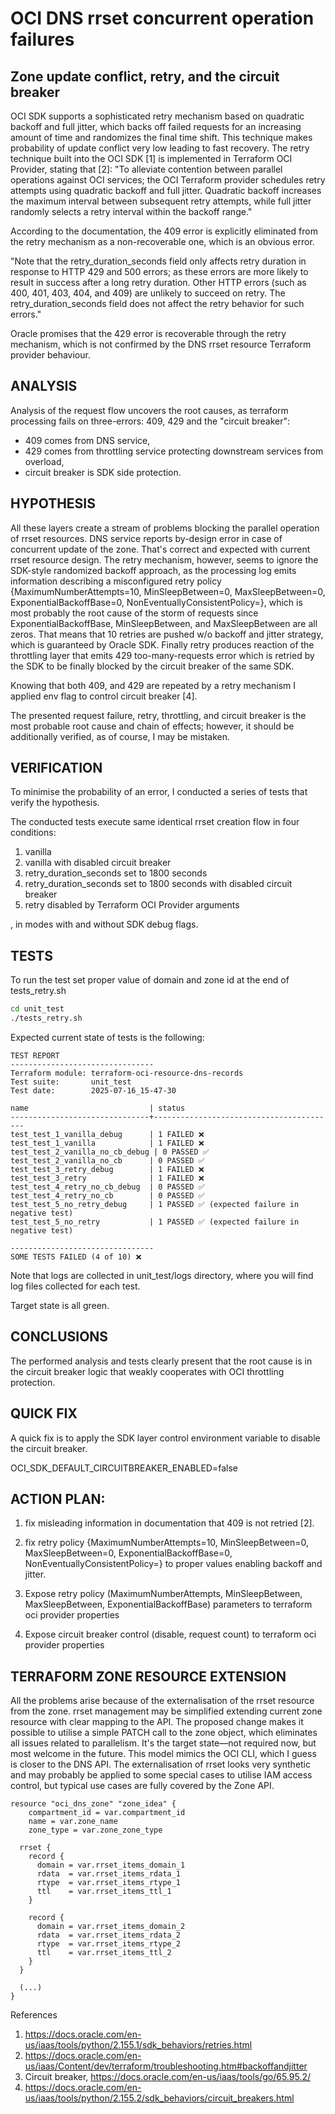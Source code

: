 # OCI DNS rrset concurrent operation failures

## Zone update conflict, retry, and the circuit breaker

OCI SDK supports a sophisticated retry mechanism based on quadratic backoff and full jitter, which backs off failed requests for an increasing amount of time and randomizes the final time shift. This technique makes probability of update conflict very low leading to fast recovery. The retry technique built into the OCI SDK [1] is implemented in Terraform OCI Provider, stating that [2]: "To alleviate contention between parallel operations against OCI services; the OCI Terraform provider schedules retry attempts using quadratic backoff and full jitter. Quadratic backoff increases the maximum interval between subsequent retry attempts, while full jitter randomly selects a retry interval within the backoff range."

According to the documentation, the 409 error is explicitly eliminated from the retry mechanism as a non-recoverable one, which is an obvious error. 

"Note that the retry_duration_seconds field only affects retry duration in response to HTTP 429 and 500 errors; as these errors are more likely to result in success after a long retry duration. Other HTTP errors (such as 400, 401, 403, 404, and 409) are unlikely to succeed on retry. The retry_duration_seconds field does not affect the retry behavior for such errors."

Oracle promises that the 429 error is recoverable through the retry mechanism, which is not confirmed by the DNS rrset resource Terraform provider behaviour.

## ANALYSIS

Analysis of the request flow uncovers the root causes, as terraform processing fails on three-errors: 409, 429 and the "circuit breaker":
- 409 comes from DNS service,
- 429 comes from throttling service protecting downstream services from overload,
- circuit breaker is SDK side protection.

## HYPOTHESIS

All these layers create a stream of problems blocking the parallel operation of rrset resources. DNS service reports by-design error in case of concurrent update of the zone. That's correct and expected with current rrset resource design. The retry mechanism, however, seems to ignore the SDK-style randomized backoff approach, as the processing log emits information describing a misconfigured retry policy {MaximumNumberAttempts=10, MinSleepBetween=0, MaxSleepBetween=0, ExponentialBackoffBase=0, NonEventuallyConsistentPolicy=<nil>}, which is most probably the root cause of the storm of requests since ExponentialBackoffBase, MinSleepBetween, and MaxSleepBetween are all zeros. That means that 10 retries are pushed w/o backoff and jitter strategy, which is guaranteed by Oracle SDK. Finally retry produces reaction of the throttling layer that emits 429 too-many-requests error which is retried by the SDK to be finally blocked by the circuit breaker of the same SDK. 

Knowing that both 409, and 429 are repeated by a retry mechanism I applied env flag to control circuit breaker [4].

The presented request failure, retry, throttling, and circuit breaker is the most probable root cause and chain of effects; however, it should be additionally verified, as of course, I may be mistaken. 

## VERIFICATION

To minimise the probability of an error, I conducted a series of tests that verify the hypothesis.

The conducted tests execute same identical rrset creation flow in four conditions:
1. vanilla 
2. vanilla with disabled circuit breaker
3. retry_duration_seconds set to 1800 seconds
4. retry_duration_seconds set to 1800 seconds with disabled circuit breaker
5. retry disabled by Terraform OCI Provider arguments

, in modes with and without SDK debug flags.

## TESTS

To run the test set proper value of domain and zone id at the end of tests_retry.sh 

```bash
cd unit_test
./tests_retry.sh
```

Expected current state of tests is the following:

```
TEST REPORT
--------------------------------
Terraform module: terraform-oci-resource-dns-records
Test suite:       unit_test
Test date:        2025-07-16_15-47-30

name                           | status                                  
-------------------------------+-----------------------------------------
test_test_1_vanilla_debug      | 1 FAILED ❌                            
test_test_1_vanilla            | 1 FAILED ❌                            
test_test_2_vanilla_no_cb_debug | 0 PASSED ✅                            
test_test_2_vanilla_no_cb      | 0 PASSED ✅                            
test_test_3_retry_debug        | 1 FAILED ❌                            
test_test_3_retry              | 1 FAILED ❌                            
test_test_4_retry_no_cb_debug  | 0 PASSED ✅                            
test_test_4_retry_no_cb        | 0 PASSED ✅                            
test_test_5_no_retry_debug     | 1 PASSED ✅ (expected failure in negative test)
test_test_5_no_retry           | 1 PASSED ✅ (expected failure in negative test)

--------------------------------
SOME TESTS FAILED (4 of 10) ❌
```

Note that logs are collected in unit_test/logs directory, where you will find log files collected for each test.

Target state is all green.

## CONCLUSIONS

The performed analysis and tests clearly present that the root cause is in the circuit breaker logic that weakly cooperates with OCI throttling protection.

## QUICK FIX

A quick fix is to apply the SDK layer control environment variable to disable the circuit breaker.

OCI_SDK_DEFAULT_CIRCUITBREAKER_ENABLED=false 

## ACTION PLAN:

1. fix misleading information in documentation that 409 is not retried [2].

2. fix retry policy {MaximumNumberAttempts=10, MinSleepBetween=0, MaxSleepBetween=0, ExponentialBackoffBase=0, NonEventuallyConsistentPolicy=<nil>} to proper values enabling backoff and jitter.

3. Expose retry policy (MaximumNumberAttempts, MinSleepBetween, MaxSleepBetween, ExponentialBackoffBase) parameters to terraform oci provider properties

4. Expose circuit breaker control (disable, request count) to terraform oci provider properties


## TERRAFORM ZONE RESOURCE EXTENSION

All the problems arise because of the externalisation of the rrset resource from the zone. rrset management may be simplified extending current zone resource with clear mapping to the API. The proposed change makes it possible to utilise a simple PATCH call to the zone object, which eliminates all issues related to parallelism. It's the target state—not required now, but most welcome in the future. This model mimics the OCI CLI, which I guess is closer to the DNS API. The externalisation of rrset looks very synthetic and may probably be applied to some special cases to utilise IAM access control, but typical use cases are fully covered by the Zone API.

```hcl
resource "oci_dns_zone" "zone_idea" {
    compartment_id = var.compartment_id
    name = var.zone_name
    zone_type = var.zone_zone_type

  rrset {
    record {
      domain = var.rrset_items_domain_1
      rdata  = var.rrset_items_rdata_1
      rtype  = var.rrset_items_rtype_1
      ttl    = var.rrset_items_ttl_1
    }

    record {
      domain = var.rrset_items_domain_2
      rdata  = var.rrset_items_rdata_2
      rtype  = var.rrset_items_rtype_2
      ttl    = var.rrset_items_ttl_2
    }
  }

  (...)
}
```

References
1. https://docs.oracle.com/en-us/iaas/tools/python/2.155.1/sdk_behaviors/retries.html
2. https://docs.oracle.com/en-us/iaas/Content/dev/terraform/troubleshooting.htm#backoffandjitter
3. Circuit breaker, https://docs.oracle.com/en-us/iaas/tools/go/65.95.2/
4. https://docs.oracle.com/en-us/iaas/tools/python/2.155.2/sdk_behaviors/circuit_breakers.html

